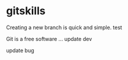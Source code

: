 # gitskills
Creating a new branch is quick and simple.
test

Git is a free software ...
update dev

update bug